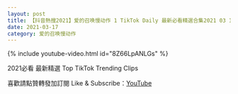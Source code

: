 ```yaml
---
layout: post
title: 【抖音熱搜2021】爱的召唤慢动作 1 TikTok Daily 最新必看精選合集2021 03 17
date: 2021-03-17
category: 爱的召唤慢动作
---
```


{% include youtube-video.html id="8Z66LpANLGs" %}

2021必看 最新精選 Top TikTok Trending Clips

喜歡請點贊轉發加訂閱 Like & Subscribe：[YouTube](https://www.youtube.com/channel/UCAoR7VcanIPd04uEq_GIylA/videos)

